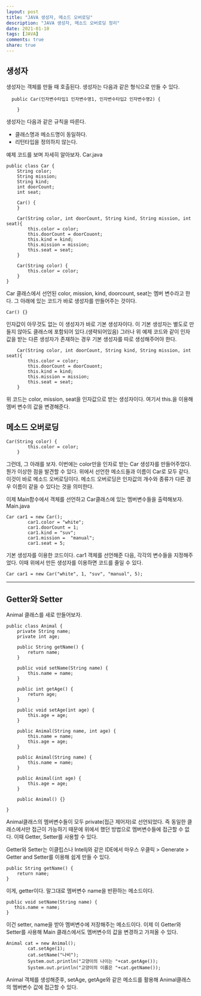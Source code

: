 ```yaml
---
layout: post
title: "JAVA 생성자, 메소드 오버로딩"
description: "JAVA 생성자, 메소드 오버로딩 정리"
date: 2021-01-10
tags: [JAVA]
comments: true
share: true
---
```


## 생성자
생성자는 객체를 만들 때 호출된다.
생성자는 다음과 같은 형식으로 만들 수 있다.
~~~
  public Car(인자변수타입1 인자변수명1, 인자변수타입2 인자변수명2) {
        
    } 
~~~

생성자는 다음과 같은 규칙을 따른다.
- 클래스명과 메소드명이 동일하다.
- 리턴타입을 정의하지 않는다.

예제 코드를 보며 자세히 알아보자.
Car.java
~~~
public class Car {
    String color;
    String mission;
    String kind;
    int doorCount;
    int seat;

    Car() {
    }

    Car(String color, int doorCount, String kind, String mission, int seat){
        this.color = color;
        this.doorCount = doorCouont;
        this.kind = kind;
        this.mission = mission;
        this.seat = seat;
    }

    Car(String color) {
        this.color = color;
    }
}
~~~

Car 클래스에서 선언된 color, mission, kind, doorcount, seat는 멤버 변수라고 한다.
그 아래에 있는 코드가 바로 생성자를 만들어주는 것이다.
~~~
Car() {}
~~~
인자값이 아무것도 없는 이 생성자가 바로 기본 생성자이다. 이 기본 생성자는 별도로 만들지 않아도 클래스에 포함되어 있다.(생략되어있음)
그러나 위 예제 코드와 같이 인자값을 받는 다른 생성자가 존재하는 경우 기본 생성자를 따로 생성해주어야 한다.

~~~
    Car(String color, int doorCount, String kind, String mission, int seat){
        this.color = color;
        this.doorCount = doorCouont;
        this.kind = kind;
        this.mission = mission;
        this.seat = seat;
    }
~~~
위 코드는 color, mission, seat을 인자값으로 받는 생성자이다.
여기서 this.을 이용해 멤버 변수의 값을 변경해준다.

## 메소드 오버로딩

~~~
Car(String color) {
        this.color = color;
    }
~~~
그런데, 그 아래를 보자. 이번에는 color만을 인자로 받는 Car 생성자를 만들어주었다.
뭔가 이상한 점을 발견할 수 있다. 위에서 선언한 메소드들과 이름이 Car로 모두 같다.
이것이 바로 메소드 오버로딩이다. 메소드 오버로딩은 인자값의 개수와 종류가 다른 경우 이름이 같을 수 있다는 것을 의미한다.

이제 Main함수에서 객체를 선언하고 Car클래스에 있는 멤버변수들을 출력해보자.
Main.java
~~~
Car car1 = new Car();
        car1.color = "white";
        car1.doorCount = 1;
        car1.kind = "suv";
        car1.mission =  "manual";
        car1.seat = 5;
~~~
기본 생성자를 이용한 코드이다. car1 객체를 선언해준 다음, 각각의 변수들을 지정해주었다.
이때 위에서 만든 생성자를 이용하면 코드를 줄일 수 있다.

~~~
Car car1 = new Car("white", 1, "suv", "manual", 5);
~~~

---
## Getter와 Setter
Animal 클래스를 새로 만들어보자.
~~~
public class Animal {
    private String name;
    private int age;

    public String getName() {
        return name;
    }

    public void setName(String name) {
        this.name = name;
    }

    public int getAge() {
        return age;
    }

    public void setAge(int age) {
        this.age = age;
    }

    public Animal(String name, int age) {
        this.name = name;
        this.age = age;
    }

    public Animal(String name) {
        this.name = name;
    }

    public Animal(int age) {
        this.age = age;
    }

    public Animal() {}

}
~~~

Animal클래스의 멤버변수들이 모두 private(접근 제어자)로 선언되었다. 즉 동일한 클래스에서만 접근이 가능하기 때문에 위에서 했던 방법으로 멤버변수들에 접근할 수 없다.
이때 Getter, Setter를 사용할 수 있다.

Getter와 Setter는 이클립스나 Intellj와 같은 IDE에서 마우스 우클릭 > Generate > Getter and Setter를 이용해 쉽게 만들 수 있다.

~~~
public String getName() {
    return name;
}
~~~
이게, getter이다. 말그대로 멤버변수 name을 반환하는 메소드이다.

~~~
public void setName(String name) {
   this.name = name;
}
~~~
이건 setter, name을 받아 멤버변수에 저장해주는 메소드이다.
이제 이 Getter와 Setter를 사용해 Main 클래스에서도 멤버변수의 값을 변경하고 가져올 수 있다.

~~~
Animal cat = new Animal();
        cat.setAge(1);
        cat.setName("나비");
        System.out.println("고양이의 나이는 "+cat.getAge());
        System.out.println("고양이의 이름은 "+cat.getName());
~~~
Animal 객체를 생성해준후, setAge, getAge와 같은 메소드를 활용해 Animal클래스의 멤버변수 값에 접근할 수 있다.




